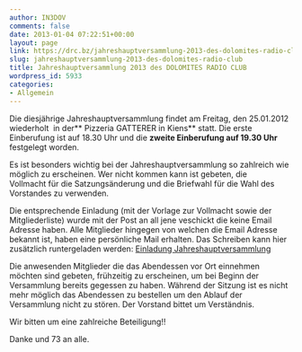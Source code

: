 ```yaml
---
author: IN3DOV
comments: false
date: 2013-01-04 07:22:51+00:00
layout: page
link: https://drc.bz/jahreshauptversammlung-2013-des-dolomites-radio-club/
slug: jahreshauptversammlung-2013-des-dolomites-radio-club
title: Jahreshauptversammlung 2013 des DOLOMITES RADIO CLUB
wordpress_id: 5933
categories:
- Allgemein
---
```


Die diesjährige Jahreshauptversammlung findet am Freitag, den 25.01.2012 wiederholt  in der** Pizzeria GATTERER in Kiens** statt. Die erste Einberufung ist auf 18.30 Uhr und die **zweite Einberufung auf 19.30 Uhr** festgelegt worden.




Es ist besonders wichtig bei der Jahreshauptversammlung so zahlreich wie möglich zu erscheinen. Wer nicht kommen kann ist gebeten, die Vollmacht für die Satzungsänderung und die Briefwahl für die Wahl des Vorstandes zu verwenden.




Die entsprechende Einladung (mit der Vorlage zur Vollmacht sowie der Mitgliederliste) wurde mit der Post an all jene veschickt die keine Email Adresse haben. Alle Mitglieder hingegen von welchen die Email Adresse bekannt ist, haben eine persönliche Mail erhalten. Das Schreiben kann hier zusätzlich runtergeladen werden: [Einladung Jahreshauptversammlung](https://drc.bz/jahreshauptversammlung-2013-des-dolomites-radio-club/einladung-jahreshauptversammlung/)




Die anwesenden Mitglieder die das Abendessen vor Ort einnehmen möchten sind gebeten, frühzeitig zu erscheinen, um bei Beginn der Versammlung bereits gegessen zu haben. Während der Sitzung ist es nicht mehr möglich das Abendessen zu bestellen um den Ablauf der Versammlung nicht zu stören. Der Vorstand bittet um Verständnis.




Wir bitten um eine zahlreiche Beteiligung!!


Danke und 73 an alle.
